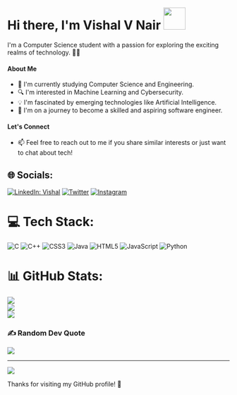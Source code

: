 

  <h1>Hi there, I'm Vishal V Nair   <img src="https://media.giphy.com/media/hvRJCLFzcasrR4ia7z/giphy.gif" width="50px"> </h1>





I'm a Computer Science student with a passion for exploring the exciting realms of technology. 👨‍💻

#### About Me

- 🌱 I'm currently studying Computer Science and Engineering.
- 🔍 I'm interested in Machine Learning and Cybersecurity.
- 💡 I'm fascinated by emerging technologies like Artificial Intelligence.
- 🚀 I'm on a journey to become a skilled and aspiring software engineer.


#### Let's Connect

- 📫 Feel free to reach out to me if you share similar interests or just want to chat about tech!



## 🌐 Socials:
[![LinkedIn: Vishal](https://img.shields.io/badge/Vishal-%230077B5.svg?logo=linkedin&logoColor=white)](https://linkedin.com/in/vishalvnair) 
[![Twitter](https://img.shields.io/badge/vishalvijay074-%231DA1F2.svg?logo=twitter&logoColor=white)](https://twitter.com/vishalvijay074)
[![Instagram](https://img.shields.io/badge/__vvn__7-%23E4405F.svg?logo=instagram&logoColor=white)](https://www.instagram.com/__vvn__7/)



# 💻 Tech Stack:
![C](https://img.shields.io/badge/c-%2300599C.svg?style=for-the-badge&logo=c&logoColor=white) ![C++](https://img.shields.io/badge/c++-%2300599C.svg?style=for-the-badge&logo=c%2B%2B&logoColor=white) ![CSS3](https://img.shields.io/badge/css3-%231572B6.svg?style=for-the-badge&logo=css3&logoColor=white) ![Java](https://img.shields.io/badge/java-%23ED8B00.svg?style=for-the-badge&logo=java&logoColor=white) ![HTML5](https://img.shields.io/badge/html5-%23E34F26.svg?style=for-the-badge&logo=html5&logoColor=white) ![JavaScript](https://img.shields.io/badge/javascript-%23323330.svg?style=for-the-badge&logo=javascript&logoColor=%23F7DF1E) ![Python](https://img.shields.io/badge/python-3670A0?style=for-the-badge&logo=python&logoColor=ffdd54)
# 📊 GitHub Stats:
![](https://github-readme-stats.vercel.app/api?username=vishalvijaynair&theme=dark&hide_border=false&include_all_commits=true&count_private=true)<br/>
![](https://github-readme-streak-stats.herokuapp.com/?user=vishalvijaynair&theme=dark&hide_border=false)<br/>
![](https://github-readme-stats.vercel.app/api/top-langs/?username=vishalvijaynair&theme=dark&hide_border=false&include_all_commits=true&count_private=true&layout=compact)


### ✍️ Random Dev Quote
![](https://quotes-github-readme.vercel.app/api?type=horizontal&theme=dark)

---
[![](https://visitcount.itsvg.in/api?id=vishalvijaynair&icon=8&color=3)](https://visitcount.itsvg.in)


Thanks for visiting my GitHub profile! 🚀

<!-- Proudly created with GPRM ( https://gprm.itsvg.in ) -->
